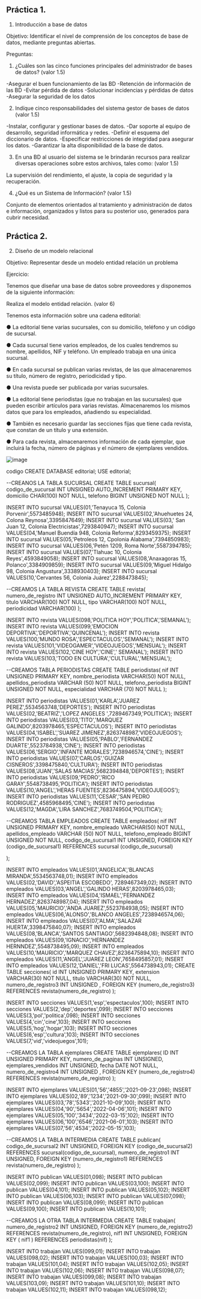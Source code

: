## Práctica 1.

1. Introducción a base de datos

Objetivo: Identificar el nivel de comprensión de los conceptos de base de datos,
mediante preguntas abiertas.
 
Preguntas:

1. ¿Cuáles son las cinco funciones principales del administrador de bases de datos?
(valor 1.5)

-Asegurar el buen funcionamiento de las BD
-Retención de información de las BD
-Evitar pérdida de datos
-Solucionar incidencias y pérdidas de datos
-Asegurar la seguridad de los datos

2. Indíque cinco responsabilidades del sistema gestor de bases de datos (valor 1.5)

-Instalar, configurar y gestionar bases de datos.
-Dar soporte al equipo de desarrollo, seguridad informática y redes.
-Definir el esquema del diccionario de datos.
-Especificar restricciones de integridad para asegurar los datos.
-Garantizar la alta disponibilidad de la base de datos.


3. En una BD al usuario del sistema se le brindarán recursos para realizar diversas
operaciones sobre estos archivos, tales como: (valor 1.5)

La supervisión del rendimiento, el ajuste, la copia de seguridad y la recuperación.

4. ¿Qué es un Sistema de Información? (valor 1.5)

Conjunto de elementos orientados al tratamiento y administración de datos e información, organizados y listos para su posterior uso, generados para cubrir necesidad.



## Práctica 2.

2. Diseño de un modelo relacional

Objetivo: Representar desde un modelo entidad relación un problema


Ejercicio:

Tenemos que diseñar una base de datos sobre proveedores y disponemos de la siguiente
información:

Realiza el modelo entidad relación. (valor 6)

Tenemos esta información sobre una cadena editorial:

● La editorial tiene varias sucursales, con su domicilio, teléfono y un código de
sucursal.

● Cada sucursal tiene varios empleados, de los cuales tendremos su nombre,
apellidos, NIF y teléfono. Un empleado trabaja en una única sucursal.

● En cada sucursal se publican varias revistas, de las que almacenaremos su título,
número de registro, periodicidad y tipo.

● Una revista puede ser publicada por varias sucursales.

● La editorial tiene periodistas (que no trabajan en las sucursales) que pueden
escribir artículos para varias revistas. Almacenaremos los mismos datos que para
los empleados, añadiendo su especialidad.

● También es necesario guardar las secciones fijas que tiene cada revista, que
constan de un título y una extensión.

● Para cada revista, almacenaremos información de cada ejemplar, que incluirá la
fecha, número de páginas y el número de ejemplares vendidos.

![image](https://user-images.githubusercontent.com/101481181/172019421-e09b7ccc-4ad0-45e0-91c5-c3a8545c0586.png)

codigo
CREATE DATABASE editorial;
USE editorial;

--CREANOS LA TABLA SUCURSAL
CREATE TABLE sucursal(
    codigo_de_sucursal INT UNSIGNED AUTO_INCREMENT PRIMARY KEY,
    domicilio CHAR(100) NOT NULL,
    telefono BIGINT UNSIGNED NOT NULL
);

INSERT INTO sucursal VALUES(01,'Tenayuca 15, Colonia Porvenir',5573485948);
INSERT INTO sucursal VALUES(02,'Ahuehuetes 24, Colona Reynosa',3395847649);
INSERT INTO sucursal VALUES(03,'	San Juan 12, Colonia Electricistas',7293840947);
INSERT INTO sucursal VALUES(04,'Manuel Buendía 948, Colonia Reforma',8293459375);
INSERT INTO sucursal VALUES(05,'Petroleos 12, Cpolonia Alabama',7394850983);
INSERT INTO sucursal VALUES(06,'Petén 1209, Roma Norte',5587394785);
INSERT INTO sucursal VALUES(07,'Tlahuac 10, Colonia Reyes',4593849058);
INSERT INTO sucursal VALUES(08,'Anaxagoras 15, Polanco',3384909859);
INSERT INTO sucursal VALUES(09,'Miguel Hidalgo 98, Colonia Angustura',3338930403);
INSERT INTO sucursal VALUES(10,'Cervantes 56, Colonia Juárez',2288473845);


--CREAMOS LA TABLA REVISTA
 CREATE TABLE revista(
   numero_de_registro INT UNSIGNED AUTO_INCREMENT PRIMARY KEY,
   titulo VARCHAR(100) NOT NULL,
   tipo VARCHAR(100) NOT NULL,
   periodicidad VARCHAR(100)
 );
 
 INSERT INTO revista VALUES(098,'POLITICA HOY','POLITICA','SEMANAL');
 INSERT INTO revista VALUES(099,'EMOCION 			   DEPORTIVA','DEPORTIVA','QUINCENAL');
 INSERT INTO revista VALUES(100,'MUNDO ROSA','ESPECTACULOS','SEMANAL');
 INSERT INTO revista VALUES(101,'VIDEOGAMER','VIDEOJUEGOS','MENSUAL');
 INSERT INTO revista VALUES(102,'CINE HOY','CINE','	SEMANAL');
 INSERT INTO revista VALUES(103,'TODO EN CULTURA','CULTURAL','MENSUAL');


--CREAMOS TABLA PERIODISTAS 
 CREATE TABLE periodistas(
   nif INT UNSIGNED PRIMARY KEY,
   nombre_periodista VARCHAR(50) NOT NULL,
   apellidos_periodista VARCHAR (50) NOT NULL,
   telefono_periodista BIGINT UNSIGNED NOT NULL,
   especialidad VARCHAR (70) NOT NULL
 );
 
 INSERT INTO periodistas VALUES(01,'KARLA','JUAREZ PEREZ',5534563748,'DEPORTES');
 INSERT INTO periodistas VALUES(02,'BEATRIZ','LOPEZ ANGELES	',7289467349,'POLITICA');
 INSERT INTO periodistas VALUES(03,'TITO','MARQUEZ GALINDO',8203978465,'ESPECTACULOS');
 INSERT INTO periodistas VALUES(04,'ISABEL','SUAREZ	JIMENEZ',8263748987,'VIDEOJUEGOS');
 INSERT INTO periodistas VALUES(05,'PABLO','FERNANDEZ DUARTE',5523784938,'CINE');
 INSERT INTO periodistas VALUES(06,'SERGIO','INFANTE MORALES',7238946574,'CINE');
 INSERT INTO periodistas VALUES(07,'CARLOS','GUIZAR	CISNEROS',3398475840,'CULTURA');
 INSERT INTO periodistas VALUES(08,'JUAN','SALAS MACIAS',5682394848,'DEPORTES');
 INSERT INTO periodistas VALUES(09,'PEDRO','RICO GARAY',5548738495,'POLITICA');
 INSERT INTO periodistas VALUES(10,'ANGEL','HERAS FUENTES',8236475894,'VIDEOJUEGOS');
 INSERT INTO periodistas VALUES(11,'CESAR','SAN PEDRO RODRIGUEZ',4585968495,'CINE');
 INSERT INTO periodistas VALUES(12,'MAGDA','LIRA SANCHEZ',7683749504,'POLITICA');

 
 --CREAMOS TABLA EMPLEADOS
 CREATE TABLE empleados(
   nif INT UNSIGNED PRIMARY KEY,
   nombre_empleado VARCHAR(50) NOT NULL,
   apellidos_empleado VARCHAR (50) NOT NULL,
   telefono_empleado BIGINT UNSIGNED NOT NULL,
   codigo_de_sucursal1 INT UNSIGNED,
   FOREIGN KEY (codigo_de_sucursal1) REFERENCES sucursal (codigo_de_sucursal)
    
 );
 
 INSERT INTO empleados VALUES(01,'ANGELICA','BLANCAS MIRANDA',5534563748,01);
 INSERT INTO empleados VALUES(02,'DAVID','ASPEITIA ESCOBEDO', 7289467349,02);
 INSERT INTO empleados VALUES(03,'ANGEL','GALINDO HERAS',8203978465,03);
 INSERT INTO empleados VALUES(04,'ISMAEL','FERNANDEZ HERNADEZ',8263748987,04);
 INSERT INTO empleados VALUES(05,'MAURICIO','ANDA JUAREZ',5523784938,05);
 INSERT INTO empleados VALUES(06,'ALONSO','BLANCO ANGELES',7238946574,06);
 INSERT INTO empleados VALUES(07,'ALMA','SALAZAR HUERTA',3398475840,07);
 INSERT INTO empleados VALUES(08,'BLANCA','SANTOS SANTIAGO',5682394848,08);
 INSERT INTO empleados VALUES(09,'IGNACIO','HERNANDEZ HERNNDEZ',5548738495,09);
 INSERT INTO empleados VALUES(10,'MAURICIO','MARQUEZ CHAVEZ',8236475894,10);
  INSERT INTO empleados VALUES(11,'ANGEL','JUAREZ LEON',7658495857,01);
   INSERT INTO empleados VALUES(12,'DANIEL','FRI LUCAS',5564738943,01);
  CREATE TABLE secciones(
   id INT UNSIGNED PRIMARY KEY, 
   extension VARCHAR(30) NOT NULL,
   titulo VARCHAR(30) NOT NULL,
   numero_de_registro3 INT UNSIGNED ,
  FOREIGN KEY (numero_de_registro3) REFERENCES revista(numero_de_registro)
 );
 

  INSERT INTO secciones VALUES(1,'esp','espectaculos',100); 
 INSERT INTO secciones VALUES(2,'dep','deportes',099);
 INSERT INTO secciones VALUES(3,'pol','politica',098);
 INSERT INTO secciones VALUES(4,'cin','cine',103);
 INSERT INTO secciones VALUES(5,'hog','hogar',103);
 INSERT INTO secciones VALUES(6,'esp','cultura',103);
 INSERT INTO secciones VALUES(7,'vid','videojuegos',101);
 

 --CREAMOS LA TABLA ejemplares
 CREATE TABLE ejemplares(
   ID INT UNSIGNED PRIMARY KEY,
   numero_de_paginas INT UNSIGNED,
   ejemplares_vendidos INT UNSIGNED,
   fecha DATE NOT NULL,
   numero_de_registro4 INT UNSIGNED ,
  FOREIGN KEY (numero_de_registro4) REFERENCES revista(numero_de_registro)
 );
 

 INSERT INTO ejemplares VALUES(01,'56','4855','2021-09-23',098);
 INSERT INTO ejemplares VALUES(02,'89','1234','2021-09-30',099);
 INSERT INTO ejemplares VALUES(03,'78','5343','2021-10-09',100);
 INSERT INTO ejemplares VALUES(04,'90','5654','2022-04-06',101);
 INSERT INTO ejemplares VALUES(05,'100','3434','2022-03-15',102);
 INSERT INTO ejemplares VALUES(06,'100','6546','2021-06-01',103);
 INSERT INTO ejemplares VALUES(07,'56','4534','2022-05-15',103);
 
 --CREAMOS LA TABLA INTERMEDIA
 CREATE TABLE publican(
   codigo_de_sucursal2 INT UNSIGNED,
  FOREIGN KEY (codigo_de_sucursal2) REFERENCES sucursal(codigo_de_sucursal),
   numero_de_registro1 INT UNSIGNED,
   FOREIGN KEY (numero_de_registro1) REFERENCES revista(numero_de_registro)
 );
 
 
INSERT INTO publican VALUES(01,098); 
INSERT INTO publican VALUES(02,099); 
INSERT INTO publican VALUES(03,100); 
INSERT INTO publican VALUES(04,101);
INSERT INTO publican VALUES(05,102);
INSERT INTO publican VALUES(06,103);
INSERT INTO publican VALUES(07,098);
INSERT INTO publican VALUES(08,099);
INSERT INTO publican VALUES(09,100);
INSERT INTO publican VALUES(10,101);
 
 --CREAMOS LA OTRA TABLA INTERMEDIA
 CREATE TABLE trabajan(
   numero_de_registro2 INT UNSIGNED,
   FOREIGN KEY (numero_de_registro2) REFERENCES revista(numero_de_registro),
   nif1 INT UNSIGNED,
   FOREIGN KEY ( nif1 ) REFERENCES periodistas(nif)
 );
 
 INSERT INTO trabajan VALUES(099,01);
 INSERT INTO trabajan VALUES(098,02);
 INSERT INTO trabajan VALUES(100,03);
 INSERT INTO trabajan VALUES(101,04);
 INSERT INTO trabajan VALUES(102,05);
 INSERT INTO trabajan VALUES(102,06);
 INSERT INTO trabajan VALUES(098,07);
 INSERT INTO trabajan VALUES(099,08);
 INSERT INTO trabajan VALUES(103,09);
 INSERT INTO trabajan VALUES(101,10);
 INSERT INTO trabajan VALUES(102,11);
 INSERT INTO trabajan VALUES(098,12);
 
 
 
 
 
